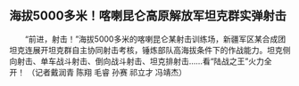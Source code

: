 ## 海拔5000多米！喀喇昆仑高原解放军坦克群实弹射击
　　“前进，射击！”海拔5000多米的喀喇昆仑某射击训练场，新疆军区某合成团坦克连展开坦克群自主协同射击考核，锤炼部队高海拔条件下的作战能力。坦克侧向射击、单车战斗射击、倒向战斗射击、坦克排射击……看“陆战之王”火力全开！ （记者戴润青 陈翔 毛睿 孙赛 祁立才 冯靖杰）

